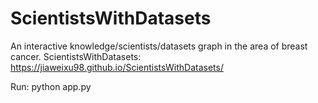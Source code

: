 # ScientistsWithDatasets
An interactive knowledge/scientists/datasets graph in the area of breast cancer.
ScientistsWithDatasets: https://jiaweixu98.github.io/ScientistsWithDatasets/

Run: python app.py
